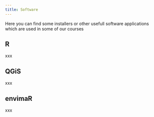```yaml
---
title: Software
---
```


Here you can find some installers or other usefull software applications which are used in some of our courses

<!--more-->

## R
xxx

## QGiS
xxx

## envimaR
xxx





